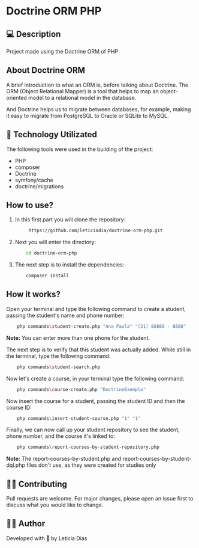 # Doctrine ORM PHP

## 💻 Description
<p>Project made using the Doctrine ORM of PHP</p>

## About Doctrine ORM
<p>A brief introduction to what an ORM is, before talking about Doctrine. The ORM (Object Relational Mapper) is a tool that helps to map an object-oriented model to a relational model in the database.</p>

<p>And Doctrine helps us to migrate between databases, for example, making it easy to migrate from PostgreSQL to Oracle or SQLite to MySQL.</p>

## 🚀 Technology Utilizated
<p>The following tools were used in the building of the project:</p>

- PHP
- composer
- Doctrine
- symfony/cache
- doctrine/migrations

## How to use?
1. In this first part you will clone the repository:
    ```bash
         https://github.com/leticiadia/doctrine-orm-php.git
    ```
2. Next you will enter the directory:
    ```bash 
        cd doctrine-orm-php
    ```
3. The next step is to install the dependencies:
    ```bash
        composer install
    ```       

## How it works?
<p>Open your terminal and type the following command to create a student, passing the student's name and phone number:</p>

```bash
	php commands\student-create.php "Ana Paula" "(21) 88888 - 8888"
```

<p><b>Note:</b> You can enter more than one phone for the student.</p>

<p>The next step is to verify that this student was actually added. While still in the terminal, type the following command:</p>

```bash
	php commands\student-search.php 
```

<p>Now let's create a course, in your terminal type the following command:</p>

```bash
	php commands\course-create.php "DoctrineExemplo"
```

<p>Now insert the course for a student, passing the student ID and then the course ID:</p>

```bash
	php commands\insert-student-course.php "1" "1"
```
<p>Finally, we can now call up your student repository to see the student, phone number, and the course it's linked to:</p>

```bash
	php commands\report-courses-by-student-repository.php
```

<p><b>Note:</b> The report-courses-by-student.php and report-courses-by-student-dql.php files don't use, as they were created for studies only</p>

## 👩‍💻 Contributing
Pull requests are welcome. For major changes, please open an issue first to discuss what you would like to change.

## 👩‍🚀 Author 
<p>Developed with 💜 by Leticia Dias</p>
